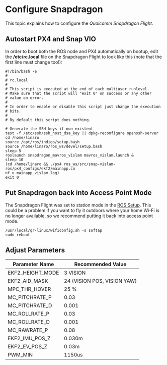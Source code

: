 # Configure Snapdragon

This topic explains how to configure the *Qualcomm Snapdragon Flight*.

## Autostart PX4 and Snap VIO

In order to boot both the ROS node and PX4 automatically on bootup, edit the **/etc/rc.local** file on the Snapdragon Flight to look like this (note that the first line must change too!):

```
#!/bin/bash -e
#
# rc.local
#
# This script is executed at the end of each multiuser runlevel.
# Make sure that the script will "exit 0" on success or any other
# value on error.
#
# In order to enable or disable this script just change the execution
# bits.
#
# By default this script does nothing.

# Generate the SSH keys if non-existent
test -f /etc/ssh/ssh_host_dsa_key || dpkg-reconfigure openssh-server
cd /home/linaro
source /opt/ros/indigo/setup.bash
source /home/linaro/ros_ws/devel/setup.bash
sleep 5
roslaunch snapdragon_mavros_vislam mavros_vislam.launch &
sleep 10
(cd /home/linaro && ./px4 ros_ws/src/snap-vislam-ros/px4_configs/ekf2/mainapp.co
nf > mainapp_vislam.log)
exit 0
```

## Put Snapdragon back into Access Point Mode

The Snapdragon Flight was set to station mode in the [ROS Setup](snapdragon_flight_software_installation.md#install-ros). 
This could be a problem if you want to fly it outdoors where your home Wi-Fi is no longer available, so we recommend putting it back into access point mode.
```
/usr/local/qr-linux/wificonfig.sh -s softap
sudo reboot
```

## Adjust Parameters

| Parameter Name    | Recommended Value           |
|-------------------|-----------------------------|
| EKF2_HEIGHT_MODE  | 3   VISION                  |
| EKF2_AID_MASK     | 24 (VISION POS, VISION YAW) |
| MPC_THR_HOVER     | 25 %                        |
| MC_PITCHRATE_P    | 0.03                        |
| MC_PITCHRATE_D    | 0.001                       |
| MC_ROLLRATE_P     | 0.03                        |
| MC_ROLLRATE_D     | 0.001                       |
| MC_RAWRATE_P      | 0.08                        |
| EKF2_IMU_POS_Z    | 0.030m                      |
| EKF2_EV_POS_Z     | 0.03m                       |
| PWM_MIN           | 1150us                      |

